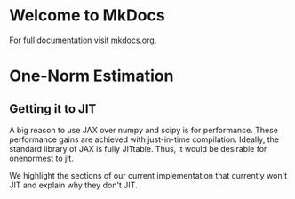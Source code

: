 # Welcome to MkDocs

For full documentation visit [mkdocs.org](https://www.mkdocs.org).

# One-Norm Estimation

## Getting it to JIT
A big reason to use JAX over numpy and scipy is for performance.
These performance gains are achieved with just-in-time compilation.
Ideally, the standard library of JAX is fully JITtable.
Thus, it would be desirable for onenormest to jit.

We highlight the sections of our current implementation that currently won't JIT and explain why they don't JIT.

```py
```

